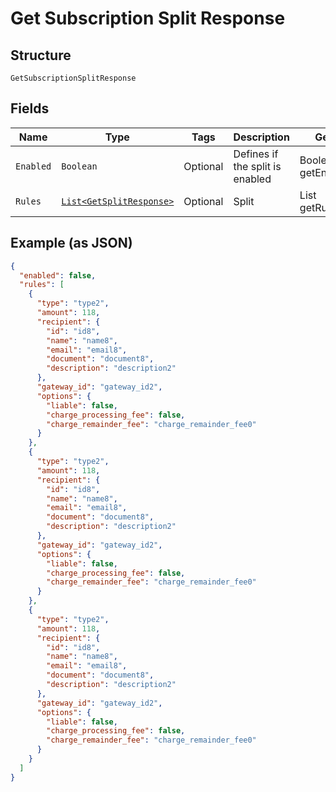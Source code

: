 
# Get Subscription Split Response

## Structure

`GetSubscriptionSplitResponse`

## Fields

| Name | Type | Tags | Description | Getter | Setter |
|  --- | --- | --- | --- | --- | --- |
| `Enabled` | `Boolean` | Optional | Defines if the split is enabled | Boolean getEnabled() | setEnabled(Boolean enabled) |
| `Rules` | [`List<GetSplitResponse>`](../../doc/models/get-split-response.md) | Optional | Split | List<GetSplitResponse> getRules() | setRules(List<GetSplitResponse> rules) |

## Example (as JSON)

```json
{
  "enabled": false,
  "rules": [
    {
      "type": "type2",
      "amount": 118,
      "recipient": {
        "id": "id8",
        "name": "name8",
        "email": "email8",
        "document": "document8",
        "description": "description2"
      },
      "gateway_id": "gateway_id2",
      "options": {
        "liable": false,
        "charge_processing_fee": false,
        "charge_remainder_fee": "charge_remainder_fee0"
      }
    },
    {
      "type": "type2",
      "amount": 118,
      "recipient": {
        "id": "id8",
        "name": "name8",
        "email": "email8",
        "document": "document8",
        "description": "description2"
      },
      "gateway_id": "gateway_id2",
      "options": {
        "liable": false,
        "charge_processing_fee": false,
        "charge_remainder_fee": "charge_remainder_fee0"
      }
    },
    {
      "type": "type2",
      "amount": 118,
      "recipient": {
        "id": "id8",
        "name": "name8",
        "email": "email8",
        "document": "document8",
        "description": "description2"
      },
      "gateway_id": "gateway_id2",
      "options": {
        "liable": false,
        "charge_processing_fee": false,
        "charge_remainder_fee": "charge_remainder_fee0"
      }
    }
  ]
}
```

